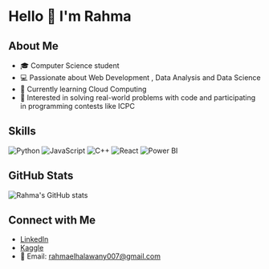 # Hello 👋 I'm Rahma

## About Me
- 🎓 Computer Science student  
- 💻 Passionate about Web Development , Data Analysis  and Data Science
- 🌱 Currently learning Cloud Computing 
- 🎯 Interested in solving real-world problems with code and participating in programming contests like ICPC  

## Skills
![Python](https://img.shields.io/badge/Python-3776AB?logo=python&logoColor=white)
![JavaScript](https://img.shields.io/badge/JavaScript-F7DF1E?logo=javascript&logoColor=black)
![C++](https://img.shields.io/badge/C++-00599C?logo=cplusplus&logoColor=white)
![React](https://img.shields.io/badge/React-20232A?logo=react&logoColor=61DAFB)
![Power BI](https://img.shields.io/badge/PowerBI-F2C811?logo=powerbi&logoColor=black)

## GitHub Stats
![Rahma's GitHub stats](https://github-readme-stats.vercel.app/api?username=rahma-khaled&show_icons=true&theme=tokyonight)

## Connect with Me
- [LinkedIn](https://www.linkedin.com/in/rahma-khaled007/)  
- [Kaggle](https://www.kaggle.com/rahmaelhalawany)  
- 📧 Email: rahmaelhalawany007@gmail.com
